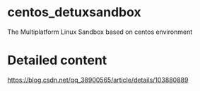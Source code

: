 # centos_detuxsandbox
The Multiplatform Linux Sandbox based on centos environment

# Detailed content
https://blog.csdn.net/qq_38900565/article/details/103880889

